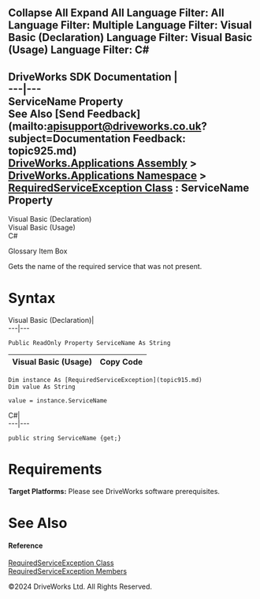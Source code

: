       

 Collapse All Expand All  Language Filter: All  Language Filter: Multiple  Language Filter: Visual Basic (Declaration) Language Filter: Visual Basic (Usage) Language Filter: C#  
---  
DriveWorks SDK Documentation  |   
---|---  
ServiceName Property   
See Also [Send Feedback](mailto:apisupport@driveworks.co.uk?subject=Documentation Feedback: topic925.md)  
[DriveWorks.Applications Assembly](topic13.md) > [DriveWorks.Applications Namespace](topic16.md) > [RequiredServiceException Class](topic915.md) : ServiceName Property  
---  
  
Visual Basic (Declaration)    
Visual Basic (Usage)    
C# 

Glossary Item Box

Gets the name of the required service that was not present. 

# Syntax

Visual Basic (Declaration)|   
---|---  
      
    
    Public ReadOnly Property ServiceName As String  
  
Visual Basic (Usage)| Copy Code  
---|---  
      
    
    Dim instance As [RequiredServiceException](topic915.md)
    Dim value As String
     
    value = instance.ServiceName  
  
C#|   
---|---  
      
    
    public string ServiceName {get;}  
  
# Requirements

**Target Platforms:** Please see DriveWorks software prerequisites.

# See Also

#### Reference

[RequiredServiceException Class](topic915.md)   
[RequiredServiceException Members](topic916.md)

©2024 DriveWorks Ltd. All Rights Reserved.
